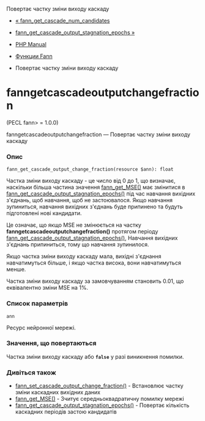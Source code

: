 Повертає частку зміни виходу каскаду

-   [« fann\_get\_cascade\_num\_candidates](function.fann-get-cascade-num-candidates.html)
    
-   [fann\_get\_cascade\_output\_stagnation\_epochs »](function.fann-get-cascade-output-stagnation-epochs.html)
    
-   [PHP Manual](index.html)
    
-   [Функции Fann](ref.fann.html)
    
-   Повертає частку зміни виходу каскаду
    

# fanngetcascadeoutputchangefraction

(PECL fann> = 1.0.0)

fanngetcascadeoutputchangefraction — Повертає частку зміни виходу каскаду

### Опис

```methodsynopsis
fann_get_cascade_output_change_fraction(resource $ann): float
```

Частка зміни виходу каскаду - це число від 0 до 1, що визначає, наскільки більша частина значення [fann\_get\_MSE()](function.fann-get-mse.html) має змінитися в [fann\_get\_cascade\_output\_stagnation\_epochs()](function.fann-get-cascade-output-stagnation-epochs.html) під час навчання вихідних з'єднань, щоб навчання, щоб не застоювалося. Якщо навчання зупиниться, навчання вихідних з'єднань буде припинено та будуть підготовлені нові кандидати.

Це означає, що якщо MSE не змінюється на частку **fanngetcascadeoutputchangefraction()** протягом періоду [fann\_get\_cascade\_output\_stagnation\_epochs()](function.fann-get-cascade-output-stagnation-epochs.html), Навчання вихідних з'єднань припиниться, тому що навчання зупинилося.

Якщо частка зміни виходу каскаду мала, вихідні з'єднання навчатимуться більше, і якщо частка висока, вони навчатимуться менше.

Частка зміни виходу каскаду за замовчуванням становить 0.01, що еквівалентно зміни MSE на 1%.

### Список параметрів

`ann`

Ресурс нейронної мережі.

### Значення, що повертаються

Частка зміни виходу каскаду або **`false`** у разі виникнення помилки.

### Дивіться також

-   [fann\_set\_cascade\_output\_change\_fraction()](function.fann-set-cascade-output-change-fraction.html) - Встановлює частку зміни каскадних вихідних даних
-   [fann\_get\_MSE()](function.fann-get-mse.html) - Зчитує середньоквадратичну помилку мережі
-   [fann\_get\_cascade\_output\_stagnation\_epochs()](function.fann-get-cascade-output-stagnation-epochs.html) - Повертає кількість каскадних періодів застою кандидатів